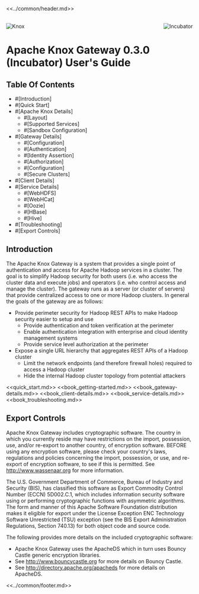 <!--
   Licensed to the Apache Software Foundation (ASF) under one or more
   contributor license agreements.  See the NOTICE file distributed with
   this work for additional information regarding copyright ownership.
   The ASF licenses this file to You under the Apache License, Version 2.0
   (the "License"); you may not use this file except in compliance with
   the License.  You may obtain a copy of the License at

       http://www.apache.org/licenses/LICENSE-2.0

   Unless required by applicable law or agreed to in writing, software
   distributed under the License is distributed on an "AS IS" BASIS,
   WITHOUT WARRANTIES OR CONDITIONS OF ANY KIND, either express or implied.
   See the License for the specific language governing permissions and
   limitations under the License.
-->

<<../common/header.md>>

<div id="logo" style="width:100%; text-align:center">
  <!--img src="knox-logo.gif" alt="Knox"/-->
</div>
<br>
  <img src="knox-logo.gif" alt="Knox"/>
  <img src="apache-incubator-logo.png" align="right" alt="Incubator"/>

# Apache Knox Gateway 0.3.0 (Incubator) User's Guide #

## Table Of Contents ##

* #[Introduction]
* #[Quick Start]
* #[Apache Knox Details]
    * #[Layout]
    * #[Supported Services]
    * #[Sandbox Configuration]
* #[Gateway Details]
    * #[Configuration]
    * #[Authentication]
    * #[Identity Assertion]
    * #[Authorization]
    * #[Configuration]
    * #[Secure Clusters]
* #[Client Details]
* #[Service Details]
    * #[WebHDFS]
    * #[WebHCat]
    * #[Oozie]
    * #[HBase]
    * #[Hive]
* #[Troubleshooting]
* #[Export Controls]


## Introduction ##

The Apache Knox Gateway is a system that provides a single point of authentication and access for Apache Hadoop services in a cluster.
The goal is to simplify Hadoop security for both users (i.e. who access the cluster data and execute jobs) and operators (i.e. who control access and manage the cluster).
The gateway runs as a server (or cluster of servers) that provide centralized access to one or more Hadoop clusters.
In general the goals of the gateway are as follows:

* Provide perimeter security for Hadoop REST APIs to make Hadoop security easier to setup and use
    * Provide authentication and token verification at the perimeter
    * Enable authentication integration with enterprise and cloud identity management systems
    * Provide service level authorization at the perimeter
* Expose a single URL hierarchy that aggregates REST APIs of a Hadoop cluster
    * Limit the network endpoints (and therefore firewall holes) required to access a Hadoop cluster
    * Hide the internal Hadoop cluster topology from potential attackers

<<quick_start.md>>
<<book_getting-started.md>>
<<book_gateway-details.md>>
<<book_client-details.md>>
<<book_service-details.md>>
<<book_troubleshooting.md>>


## Export Controls ##

Apache Knox Gateway includes cryptographic software.
The country in which you currently reside may have restrictions on the import, possession, use, and/or
re-export to another country, of encryption software.
BEFORE using any encryption software, please check your country's laws, regulations and policies concerning the
import, possession, or use, and re-export of encryption software, to see if this is permitted.
See http://www.wassenaar.org for more information.

The U.S. Government Department of Commerce, Bureau of Industry and Security (BIS),
has classified this software as Export Commodity Control Number (ECCN) 5D002.C.1,
which includes information security software using or performing cryptographic functions with asymmetric algorithms.
The form and manner of this Apache Software Foundation distribution makes it eligible for export under the
License Exception ENC Technology Software Unrestricted (TSU) exception
(see the BIS Export Administration Regulations, Section 740.13) for both object code and source code.

The following provides more details on the included cryptographic software:

* Apache Knox Gateway uses the ApacheDS which in turn uses Bouncy Castle generic encryption libraries.
* See http://www.bouncycastle.org for more details on Bouncy Castle.
* See http://directory.apache.org/apacheds for more details on ApacheDS.


<<../common/footer.md>>

